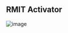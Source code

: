 ## RMIT Activator
![image](https://user-images.githubusercontent.com/13181456/133865928-57b5cafc-6d23-4559-a741-b7300ebed930.jpeg)

